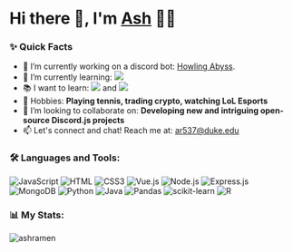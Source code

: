 # Hi there 👋, I'm [Ash](https://github.com/ashramen) 👨‍💻

### ✨ Quick Facts

- 🔭 I’m currently working on a discord bot: [Howling Abyss](https://github.com/ashramen/Howling-Abyss).
- 🌱 I’m currently learning: <img src="http://img.shields.io/badge/Vue.js-41B883?style=flat&logo=vuedotjs&logoColor=white">
- 📚 I want to learn: <img src="http://img.shields.io/badge/Flutter-0000FF?style=flat&logo=flutter&logoColor=white"> and <img src="http://img.shields.io/badge/React-000000?style=flat&logo=react&logoColor=white">
- 🎾 Hobbies: **Playing tennis, trading crypto, watching LoL Esports**
- 🤔  I’m looking to collaborate on: **Developing new and intriguing open-source Discord.js projects**
- 📫 Let's connect and chat! Reach me at: ar537@duke.edu


### 🛠️ Languages and Tools:
![JavaScript](https://img.shields.io/badge/JavaScript-F7DF1E?style=for-the-badge&logo=javascript&logoColor=white)
![HTML](https://img.shields.io/badge/HTML5-E34F26?style=for-the-badge&logo=html5&logoColor=white)
![CSS3](https://img.shields.io/badge/css3-%231572B6.svg?style=for-the-badge&logo=css3&logoColor=white)
![Vue.js](https://img.shields.io/badge/Vue.js-%2335495e.svg?style=for-the-badge&logo=vuedotjs&logoColor=%234FC08D)
![Node.js](https://img.shields.io/badge/Node.js-43853D?style=for-the-badge&logo=node.js&logoColor=white)
![Express.js](https://img.shields.io/badge/Express-%23EE4C2C.svg?style=for-the-badge&logo=express&logoColor=%2361DAFB)
![MongoDB](https://img.shields.io/badge/MongoDB-%234ea94b.svg?style=for-the-badge&logo=mongodb&logoColor=white)
![Python](https://img.shields.io/badge/python-%2314354C.svg?style=for-the-badge&logo=python&logoColor=white)
![Java](https://img.shields.io/badge/Java-ED8B00?style=for-the-badge&logo=java&logoColor=white)
![Pandas](https://img.shields.io/badge/pandas-00ffff.svg?style=for-the-badge&logo=pandas&logoColor=white)
![scikit-learn](https://img.shields.io/badge/scikit--learn-%23F7931E.svg?style=for-the-badge&logo=scikit-learn&logoColor=white)
![R](https://img.shields.io/badge/r-%23276DC3.svg?style=for-the-badge&logo=r&logoColor=white)

### 📊 My Stats: ###
<p align="left"> <img src="https://github-readme-stats.vercel.app/api?username=ashramen&show_icons=true&hide_title=true&hide_border=true&icon_color=ff9b23" alt="ashramen" />
